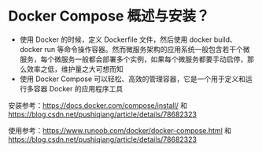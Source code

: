 # Docker Compose 概述与安装？
- 使用 Docker 的时候，定义 Dockerfile 文件，然后使用 docker build、docker run 等命令操作容器。然而微服务架构的应用系统一般包含若干个微服务，每个微服务一般都会部署多个实例，如果每个微服务都要手动启停，那么效率之低，维护量之大可想而知
- 使用 Docker Compose 可以轻松、高效的管理容器，它是一个用于定义和运行多容器 Docker 的应用程序工具


安装参考：https://docs.docker.com/compose/install/  和  https://blog.csdn.net/pushiqiang/article/details/78682323

使用参考：https://www.runoob.com/docker/docker-compose.html 和   https://blog.csdn.net/pushiqiang/article/details/78682323

 